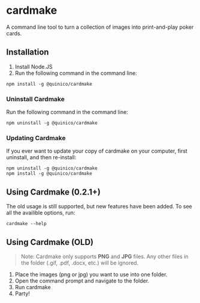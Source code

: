 # cardmake

A command line tool to turn a collection of images into print-and-play poker cards. 

## Installation

1. Install Node.JS
2. Run the following command in the command line:

```
npm install -g @quinico/cardmake
```

### Uninstall Cardmake

Run the following command in the command line:

```
npm uninstall -g @quinico/cardmake
```

### Updating Cardmake

If you ever want to update your copy of cardmake on your computer, first uninstall, and then re-install:

```
npm uninstall -g @quinico/cardmake
npm install -g @quinico/cardmake
```

## Using Cardmake (0.2.1+)

The old usage is still supported, but new features have been added. To see all the availible options, run:
```
cardmake --help
```

## Using Cardmake (OLD)

> Note: Cardmake only supports **PNG** and **JPG** files. Any other files in the folder (.gif, .pdf, .docx, etc.) will be ignored.

1. Place the images (png or jpg) you want to use into one folder.
2. Open the command prompt and navigate to the folder.
3. Run cardmake
4. Party!
